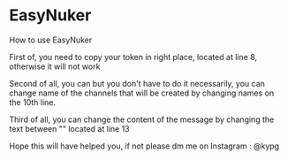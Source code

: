 # EasyNuker
How to use EasyNuker

First of, you need to copy your token in right place, located at line 8, otherwise it will not work 

Second of all, you can but you don't have to do it necessarily, you can change name of the channels that will be created by changing names on the 10th line.

Third of all, you can change the content of the message by changing the text between "" located at line 13

Hope this will have helped you, if not please dm me on Instagram : @kypg
